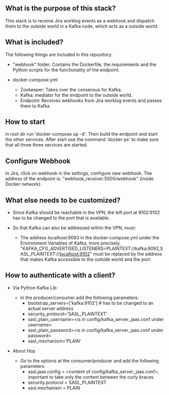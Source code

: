 ## What is the purpose of this stack?

This stack is to receive Jira worklog events as a webhook
and dispatch them to the outside world in a Kafka node, which acts as a
outside world.

## What is included?

The following things are included in this repository:

- "webhook" folder.
Contains the Dockerfile, the requirements and the Python scripts for the functionality of the endpoint.

- docker-compose.yml
    - Zookeeper: Takes over the consensus for Kafka.
    - Kafka: mediator for the endpoint to the outside world.
    - Endpoint: Receives webhooks from Jira worklog events and passes them to Kafka

## How to start

in root dir run 'docker-compose up -d'.
Then build the endpoint and start the other services.
After start use the command 'docker ps' to make sure that all three 
three services are started.

## Configure Webhook

In Jira, click on webhook in the settings, configure new webhook.
The address of the endpoint is: "webhook_receiver:5000/webhook" (inside Docker network).

## What else needs to be customized?

- Since Kafka should be reachable in the VPN, the left port at 9102:9102
  has to be changed to the port that is available.

- So that Kafka can also be addressed within the VPN, must:
    - The address localhost:9093 in the docker-compose.yml under the Environment Variables of Kafka, more precisely.
      "KAFKA_CFG_ADVERTISED_LISTENERS=PLAINTEXT://kafka:9092,SASL_PLAINTEXT://<localhost:9102>"
      must be replaced by the address that makes Kafka accessible to the outside world and the port.

## How to authenticate with a client?

- Via Python Kafka Lib:
  - In the producer/consumer add the following parameters:
    - bootstrap_servers=['kafka:9102'] # has to be changed to an actual server address
    - security_protocol='SASL_PLAINTEXT'
    - sasl_plain_username=<is in config/kafka_server_jaas.conf under username>
    - sasl_plain_password=<is in config/kafka_server_jaas.conf under password>
    - sasl_mechanism='PLAIN'

- About Hop
  - Go to the options at the consumer/producer and add the following parameters
    - sasl.jaas.config = <content of config/kafka_server_jaas.conf>, important to take only the content between the curly braces
    - security.protocol = SASL_PLAINTEXT
    - sasl.mechanism = PLAIN